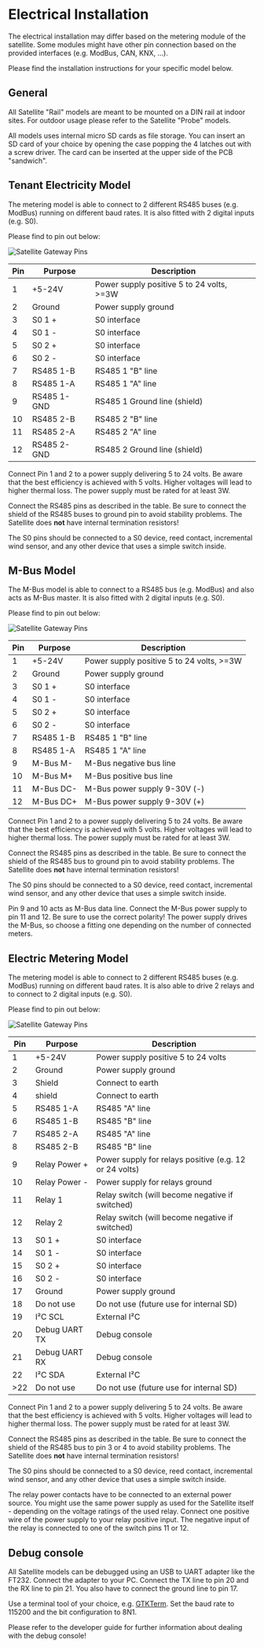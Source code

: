 # Electrical Installation

The electrical installation may differ based on the metering module of the satellite. Some modules might have other pin connection based on the provided interfaces (e.g. ModBus, CAN, KNX, ...).

Please find the installation instructions for your specific model below.

## General

All Satellite "Rail" models are meant to be mounted on a DIN rail at indoor sites. For outdoor usage please refer to the Satellite "Probe" models.

All models uses internal micro SD cards as file storage. You can insert an SD card of your choice by opening the case popping the 4 latches out with a screw driver. The card can be inserted at the upper side of the PCB "sandwich".

## Tenant Electricity Model

The metering model is able to connect to 2 different RS485 buses (e.g. ModBus) running on different baud rates. It is also fitted with 2 digital inputs (e.g. S0).

Please find to pin out below:

![Satellite Gateway Pins](../assets/images/satellite_me_pins.jpg)

| Pin | Purpose       | Description                                            |
|-----|---------------|--------------------------------------------------------|
| 1   | +5-24V        | Power supply positive 5 to 24 volts, >=3W              |
| 2   | Ground        | Power supply ground                                    |
| 3   | S0 1 +        | S0 interface                                           |
| 4   | S0 1 -        | S0 interface                                           |
| 5   | S0 2 +        | S0 interface                                           |
| 6   | S0 2 -        | S0 interface                                           |
| 7   | RS485 1-B     | RS485 1 "B" line                                       |
| 8   | RS485 1-A     | RS485 1 "A" line                                       |
| 9   | RS485 1-GND   | RS485 1 Ground line (shield)                           |
| 10  | RS485 2-B     | RS485 2 "B" line                                       |
| 11  | RS485 2-A     | RS485 2 "A" line                                       |
| 12  | RS485 2-GND   | RS485 2 Ground line (shield)                           |

Connect Pin 1 and 2 to a power supply delivering 5 to 24 volts. Be aware that the best efficiency is achieved with 5 volts. Higher voltages will lead to higher thermal loss. The power supply must be rated for at least 3W.

Connect the RS485 pins as described in the table. Be sure to connect the shield of the RS485 buses to ground pin to avoid stability problems. The Satellite does **not** have internal termination resistors!

The S0 pins should be connected to a S0 device, reed contact, incremental wind sensor, and any other device that uses a simple switch inside.

## M-Bus Model

The M-Bus model is able to connect to a RS485 bus (e.g. ModBus) and also acts as M-Bus master. It is also fitted with 2 digital inputs (e.g. S0).

Please find to pin out below:

![Satellite Gateway Pins](../assets/images/satellite_me_pins.jpg)

| Pin | Purpose       | Description                                            |
|-----|---------------|--------------------------------------------------------|
| 1   | +5-24V        | Power supply positive 5 to 24 volts, >=3W              |
| 2   | Ground        | Power supply ground                                    |
| 3   | S0 1 +        | S0 interface                                           |
| 4   | S0 1 -        | S0 interface                                           |
| 5   | S0 2 +        | S0 interface                                           |
| 6   | S0 2 -        | S0 interface                                           |
| 7   | RS485 1-B     | RS485 1 "B" line                                       |
| 8   | RS485 1-A     | RS485 1 "A" line                                       |
| 9   | M-Bus M-      | M-Bus negative bus line                                |
| 10  | M-Bus M+      | M-Bus positive bus line                                |
| 11  | M-Bus DC-     | M-Bus power supply 9-30V (-)                           |
| 12  | M-Bus DC+     | M-Bus power supply 9-30V (+)                           |

Connect Pin 1 and 2 to a power supply delivering 5 to 24 volts. Be aware that the best efficiency is achieved with 5 volts. Higher voltages will lead to higher thermal loss. The power supply must be rated for at least 3W.

Connect the RS485 pins as described in the table. Be sure to connect the shield of the RS485 bus to ground pin to avoid stability problems. The Satellite does **not** have internal termination resistors!

The S0 pins should be connected to a S0 device, reed contact, incremental wind sensor, and any other device that uses a simple switch inside.

Pin 9 and 10 acts as M-Bus data line. Connect the M-Bus power supply to pin 11 and 12. Be sure to use the correct polarity! The power supply drives the M-Bus, so choose a fitting one depending on the number of connected meters.

## Electric Metering Model

The metering model is able to connect to 2 different RS485 buses (e.g. ModBus) running on different baud rates. It is also able to drive 2 relays and to connect to 2 digital inputs (e.g. S0).

Please find to pin out below:

![Satellite Gateway Pins](../assets/images/satellite_pins.jpg)

| Pin | Purpose       | Description                                            |
|-----|---------------|--------------------------------------------------------|
| 1   | +5-24V        | Power supply positive 5 to 24 volts                    |
| 2   | Ground        | Power supply ground                                    |
| 3   | Shield        | Connect to earth                                       |
| 4   | shield        | Connect to earth                                       |
| 5   | RS485 1-A     | RS485 "A" line                                         |
| 6   | RS485 1-B     | RS485 "B" line                                         |
| 7   | RS485 2-A     | RS485 "A" line                                         |
| 8   | RS485 2-B     | RS485 "B" line                                         |
| 9   | Relay Power + | Power supply for relays positive (e.g. 12 or 24 volts) |
| 10  | Relay Power - | Power supply for relays ground                         |
| 11  | Relay 1       | Relay switch (will become negative if switched)        |
| 12  | Relay 2       | Relay switch (will become negative if switched)        |
| 13  | S0 1 +        | S0 interface                                           |
| 14  | S0 1 -        | S0 interface                                           |
| 15  | S0 2 +        | S0 interface                                           |
| 16  | S0 2 -        | S0 interface                                           |
| 17  | Ground        | Power supply ground                                    |
| 18  | Do not use    | Do not use (future use for internal SD)                |
| 19  | I²C SCL       | External I²C                                           |
| 20  | Debug UART TX | Debug console                                          |
| 21  | Debug UART RX | Debug console                                          |
| 22  | I²C SDA       | External I²C                                           |
| >22 | Do not use    | Do not use (future use for internal SD)                |

Connect Pin 1 and 2 to a power supply delivering 5 to 24 volts. Be aware that the best efficiency is achieved with 5 volts. Higher voltages will lead to higher thermal loss. The power supply must be rated for at least 3W.

Connect the RS485 pins as described in the table. Be sure to connect the shield of the RS485 bus to pin 3 or 4 to avoid stability problems. The Satellite does **not** have internal termination resistors!

The S0 pins should be connected to a S0 device, reed contact, incremental wind sensor, and any other device that uses a simple switch inside.

The relay power contacts have to be connected to an external power source. You might use the same power supply as used for the Satellite itself - depending on the voltage ratings of the used relay. Connect one positive wire of the power supply to your relay positive input. The negative input of the relay is connected to one of the switch pins 11 or 12.

## Debug console

All Satellite models can be debugged using an USB to UART adapter like the FT232. Connect the adapter to your PC. Connect the TX line to pin 20 and the RX line to pin 21. You also have to connect the ground line to pin 17.

Use a terminal tool of your choice, e.g. [GTKTerm](https://github.com/Jeija/gtkterm). Set the baud rate to 115200 and the bit configuration to 8N1.

Please refer to the developer guide for further information about dealing with the debug console!

